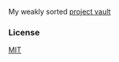 My weakly sorted [project vault](http://blog.brakmic.com)


### License 

<a href="https://github.com/brakmic/brakmic/blob/master/LICENSE">MIT</a>
